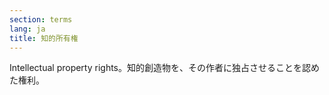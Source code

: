 ```yaml
---
section: terms
lang: ja
title: 知的所有権
---
```


Intellectual property rights。知的創造物を、その作者に独占させることを認めた権利。
